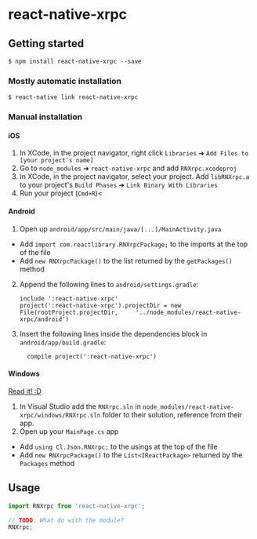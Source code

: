 
# react-native-xrpc

## Getting started

`$ npm install react-native-xrpc --save`

### Mostly automatic installation

`$ react-native link react-native-xrpc`

### Manual installation


#### iOS

1. In XCode, in the project navigator, right click `Libraries` ➜ `Add Files to [your project's name]`
2. Go to `node_modules` ➜ `react-native-xrpc` and add `RNXrpc.xcodeproj`
3. In XCode, in the project navigator, select your project. Add `libRNXrpc.a` to your project's `Build Phases` ➜ `Link Binary With Libraries`
4. Run your project (`Cmd+R`)<

#### Android

1. Open up `android/app/src/main/java/[...]/MainActivity.java`
  - Add `import com.reactlibrary.RNXrpcPackage;` to the imports at the top of the file
  - Add `new RNXrpcPackage()` to the list returned by the `getPackages()` method
2. Append the following lines to `android/settings.gradle`:
  	```
  	include ':react-native-xrpc'
  	project(':react-native-xrpc').projectDir = new File(rootProject.projectDir, 	'../node_modules/react-native-xrpc/android')
  	```
3. Insert the following lines inside the dependencies block in `android/app/build.gradle`:
  	```
      compile project(':react-native-xrpc')
  	```

#### Windows
[Read it! :D](https://github.com/ReactWindows/react-native)

1. In Visual Studio add the `RNXrpc.sln` in `node_modules/react-native-xrpc/windows/RNXrpc.sln` folder to their solution, reference from their app.
2. Open up your `MainPage.cs` app
  - Add `using Cl.Json.RNXrpc;` to the usings at the top of the file
  - Add `new RNXrpcPackage()` to the `List<IReactPackage>` returned by the `Packages` method


## Usage
```javascript
import RNXrpc from 'react-native-xrpc';

// TODO: What do with the module?
RNXrpc;
```
  